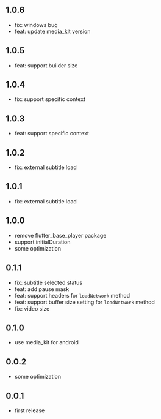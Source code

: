 ## 1.0.6

- fix: windows bug
- feat: update media_kit version

## 1.0.5

- feat: support builder size

## 1.0.4

- fix: support specific context

## 1.0.3

- feat: support specific context

## 1.0.2

- fix: external subtitle load

## 1.0.1

- fix: external subtitle load

## 1.0.0

- remove flutter_base_player package
- support initialDuration
- some optimization

## 0.1.1

- fix: subtitle selected status
- feat: add pause mask
- feat: support headers for `loadNetwork` method
- feat: support buffer size setting for `loadNetwork` method
- fix: video size

## 0.1.0

- use media_kit for android

## 0.0.2

- some optimization

## 0.0.1

- first release
